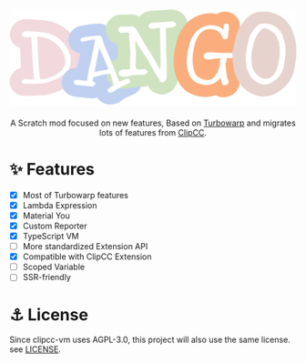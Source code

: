 <div align="center">

![dango-logo](./assets/dango.svg)
---

A Scratch mod focused on new features, Based on [Turbowarp](https://github.com/TurboWarp/scratch-vm) and migrates lots of features from [ClipCC](https://github.com/Clipteam/clipcc-vm).

</div>

# ✨ Features
- [x] Most of Turbowarp features
- [x] Lambda Expression
- [x] Material You
- [x] Custom Reporter
- [x] TypeScript VM
- [ ] More standardized Extension API
- [x] Compatible with ClipCC Extension
- [ ] Scoped Variable
- [ ] SSR-friendly
# ⚓ License
Since clipcc-vm uses AGPL-3.0, this project will also use the same license. see [LICENSE](./LICENSE).
